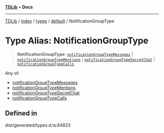 [**TDLib**](../../../../../../README.md) • **Docs**

***

[TDLib](../../../../../../modules.md) / [index](../../../../../README.md) / [types](../../../README.md) / [default](../README.md) / NotificationGroupType

# Type Alias: NotificationGroupType

> **NotificationGroupType**: [`notificationGroupTypeMessages`](notificationGroupTypeMessages.md) \| [`notificationGroupTypeMentions`](notificationGroupTypeMentions.md) \| [`notificationGroupTypeSecretChat`](notificationGroupTypeSecretChat.md) \| [`notificationGroupTypeCalls`](notificationGroupTypeCalls.md)

Any of:
- [notificationGroupTypeMessages](notificationGroupTypeMessages.md)
- [notificationGroupTypeMentions](notificationGroupTypeMentions.md)
- [notificationGroupTypeSecretChat](notificationGroupTypeSecretChat.md)
- [notificationGroupTypeCalls](notificationGroupTypeCalls.md)

## Defined in

dist/generated/types.d.ts:64823
